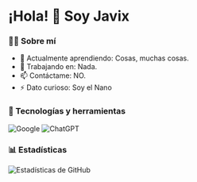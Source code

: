 # ¡Hola! 👋 Soy Javix

### 👨‍💻 Sobre mí
- 🌱 Actualmente aprendiendo: Cosas, muchas cosas.
- 🔭 Trabajando en: Nada.
- 📫 Contáctame: NO.
- ⚡ Dato curioso: Soy el Nano

### 🚀 Tecnologías y herramientas
![Google](https://img.shields.io/badge/google-4285F4?style=for-the-badge&logo=google&logoColor=white) ![ChatGPT](https://img.shields.io/badge/chatGPT-74aa9c?style=for-the-badge&logo=openai&logoColor=white)

### 📊 Estadísticas
![Estadísticas de GitHub](https://github-readme-stats.vercel.app/api?username=javixdero_icons=true&theme=radical)
